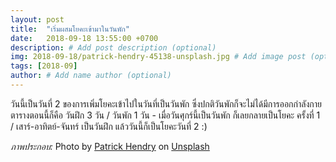 ```yaml
---
layout: post
title:  "เริ่มผสมโยคะเข้ามาในวันพัก"
date:   2018-09-18 13:55:00 +0700
description: # Add post description (optional)
img: 2018-09-18/patrick-hendry-45138-unsplash.jpg # Add image post (optional)
tags: [2018-09]
author: # Add name author (optional)
---
```

วันนี้เป็นวันที่ 2 ของการเพิ่มโยคะเข้าไปในวันที่เป็นวันพัก ซึ่งปกติวันพักก็จะไม่ได้มีการออกกำลังกาย ตารางตอนนี้ก็คือ วันฝึก 3 วัน / วันพัก 1 วัน - เมื่อวันศุกร์นี้เป็นวันพัก ก็เลยกลายเป็นโยคะ ครั้งที่ 1 / เสาร์-อาทิตย์-จันทร์ เป็นวันฝึก แล้ววันนี้ก็เป็นโยคะวันที่ 2 :)

*ภาพประกอบ:* Photo by [Patrick Hendry](https://unsplash.com/@worldsbetweenlines) on [Unsplash](https://unsplash.com/)
